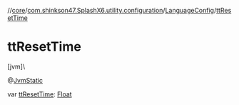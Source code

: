 //[core](../../../index.md)/[com.shinkson47.SplashX6.utility.configuration](../index.md)/[LanguageConfig](index.md)/[ttResetTime](tt-reset-time.md)

# ttResetTime

[jvm]\

@[JvmStatic](https://kotlinlang.org/api/latest/jvm/stdlib/kotlin.jvm/-jvm-static/index.html)

var [ttResetTime](tt-reset-time.md): [Float](https://kotlinlang.org/api/latest/jvm/stdlib/kotlin/-float/index.html)
